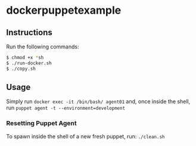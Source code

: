 # dockerpuppetexample

## Instructions
Run the following commands:
```sh
$ chmod +x *sh
$ ./run-docker.sh
$ ./copy.sh
```

## Usage
Simply run `docker exec -it /bin/bash/ agent01` and, once inside the shell, run `puppet agent -t --environment=development`

### Resetting Puppet Agent 
To spawn inside the shell of a new fresh puppet, run: `./clean.sh`

